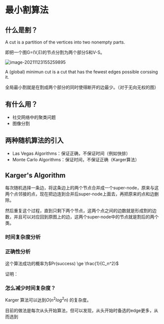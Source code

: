 # 最小割算法



## 什么是割？

A cut is a partition of the vertices into two nonempty parts.

即把一个图G=(V,E)的节点分割为两个部分S和V-S。

![image-20211123155259895](https://i.loli.net/2021/11/23/Ly1NszHr8TteOSq.png)



A (global) minimun cut is a cut that has the fewest edges possible corssing it.

全局最小割就是在割成两个部分的同时使得断开的边最少。（对于无向无权的图）



## 有什么用？

- 社交网络中的聚类问题
- 图像分割



## 两种随机算法的引入

- Las Vegas Algorithms：保证正确，不保证时间（例如快排）
- Monte Carlo Algorithms：保证时间，不保证正确（Karger算法）



## Karger's Algorithm

每次随机选择一条边，将这条边上的两个节点合并成一个super-node，原来与这两个点邻接的点，现在把边连到合并后super-node上面去，再把原来的点和边删除。

然后重复这个过程，直到只剩下两个节点，这两个点之间的边数就是形成割的边数，并且可以对应回到原图上的边，这两个super-node中的节点就是割后的两个类。

### 时间复杂度分析





### 正确性分析

这个算法成功的概率为$Pr(success) \ge \frac{1}{C_n^2}$

证明：





### 怎么减少时间复杂度？

Karger 算法可以达到$O(n^2log^2n)$ 的复杂度。

目前的做法是每次从头开始算法，但可以发现，从头开始时备选的edge更多，从而选到
